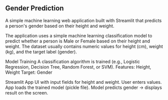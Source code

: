 ## Gender Prediction
A simple machine learning web application built with Streamlit that predicts a person's gender based on their height and weight.

The application uses a simple machine learning classification model to predict whether a person is Male or Female based on their height and weight. The dataset usually contains numeric values for height (cm), weight (kg), and the target label (gender).


Model Training
A classification algorithm is trained (e.g., Logistic Regression, Decision Tree, Random Forest, or SVM).
Features: Height, Weight
Target: Gender


Streamlit App
UI with input fields for height and weight.
User enters values.
App loads the trained model (pickle file).
Model predicts gender → displays result on the screen.
 